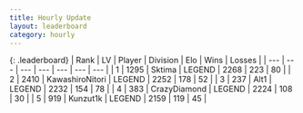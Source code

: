 ```yaml
---
title: Hourly Update
layout: leaderboard
category: hourly
---
```


{: .leaderboard}
| Rank | LV | Player | Division | Elo | Wins | Losses |
| --- | --- | --- | --- | --- | --- | --- |
| <span data-change="0">1</span> | 1295 | <span title="ID: 353063">Sktima</span> | LEGEND | <span data-change="0">2268</span> | <span data-change="0">223</span> | <span data-change="0">80</span> |
| <span data-change="0">2</span> | 2410 | <span title="ID: 164871">KawashiroNitori</span> | LEGEND | <span data-change="0">2252</span> | <span data-change="0">178</span> | <span data-change="0">52</span> |
| <span data-change="1">3</span> | 237 | <span title="ID: 443550">Alt1</span> | LEGEND | <span data-change="9">2232</span> | <span data-change="2">154</span> | <span data-change="0">78</span> |
| <span data-change="-1">4</span> | 383 | <span title="ID: 202316">CrazyDiamond</span> | LEGEND | <span data-change="0">2224</span> | <span data-change="0">108</span> | <span data-change="0">30</span> |
| <span data-change="0">5</span> | 919 | <span title="ID: 392407">Kunzut1k</span> | LEGEND | <span data-change="0">2159</span> | <span data-change="0">119</span> | <span data-change="0">45</span> |